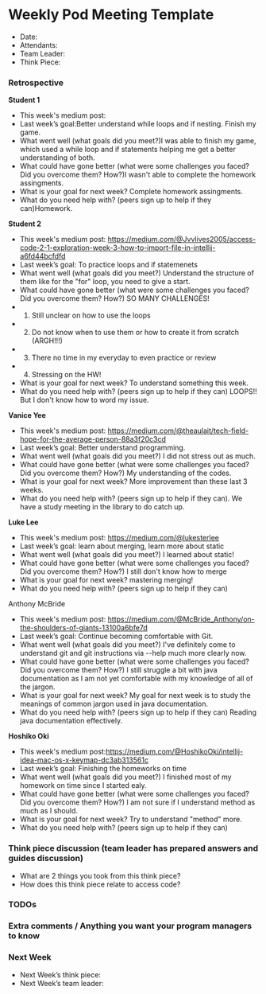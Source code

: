 # Weekly Pod Meeting Template

* Date:
* Attendants:
* Team Leader:
* Think Piece:

### Retrospective

**Student 1**

* This week's medium post:
* Last week’s goal:Better understand while loops and if nesting.  Finish my game.
* What went well (what goals did you meet?)I was able to finish my game, which used a while loop and if statements helping me get a better understanding of both.
* What could have gone better (what were some challenges you faced? Did you overcome them? How?)I wasn't able to complete the homework assingments.
* What is your goal for next week? Complete homework assingments.
* What do you need help with? (peers sign up to help if they can)Homework.

**Student 2**

* This week's medium post: https://medium.com/@Jvvlives2005/access-code-2-1-exploration-week-3-how-to-import-file-in-intellij-a6fd44bcfdfd
* Last week’s goal: To practice loops and if statemenets
* What went well (what goals did you meet?) Understand the structure of them like for the "for" loop, you need to give a start.
* What could have gone better (what were some challenges you faced? Did you overcome them? How?) SO MANY CHALLENGES! <br />  
* 1. Still unclear on how to use the loops </br>
* 2. Do not know when to use them or how to create it from scratch (ARGH!!!) <br /> 
* 3. There no time in my everyday to even practice or review <br /> 
* 4. Stressing on the HW!
* What is your goal for next week? To understand something this week. 
* What do you need help with? (peers sign up to help if they can) LOOPS!! But I don't know how to word my issue.

**Vanice Yee**

* This week's medium post: https://medium.com/@theaulait/tech-field-hope-for-the-average-person-88a3f20c3cd
* Last week’s goal: Better understand programming.
* What went well (what goals did you meet?) I did not stress out as much. 
* What could have gone better (what were some challenges you faced? Did you overcome them? How?) My understanding of the codes.
* What is your goal for next week? More improvement than these last 3 weeks.
* What do you need help with? (peers sign up to help if they can). We have a study meeting in the library to do catch up. 

**Luke Lee**

* This week's medium post: https://medium.com/@lukesterlee
* Last week’s goal: learn about merging, learn more about static
* What went well (what goals did you meet?) I learned about static!
* What could have gone better (what were some challenges you faced? Did you overcome them? How?) I still don't know how to merge  
* What is your goal for next week? mastering merging!
* What do you need help with? (peers sign up to help if they can)

Anthony McBride

* This week's medium post: https://medium.com/@McBride_Anthony/on-the-shoulders-of-giants-13100a6bfe7d
* Last week’s goal: Continue becoming comfortable with Git.
* What went well (what goals did you meet?) I've definitely come to understand git and git instructions via --help much more clearly now.
* What could have gone better (what were some challenges you faced? Did you overcome them? How?) I still struggle a bit with java documentation as I am not yet comfortable with my knowledge of all of the jargon. 
* What is your goal for next week? My goal for next week is to study the meanings of common jargon used in java documentation.
* What do you need help with? (peers sign up to help if they can) Reading java documentation effectively.

**Hoshiko Oki**

* This week's medium post:https://medium.com/@HoshikoOki/intellij-idea-mac-os-x-keymap-dc3ab313561c
* Last week’s goal: Finishing the homeworks on time
* What went well (what goals did you meet?) I finished most of my homework on time since I started ealy.
* What could have gone better (what were some challenges you faced? Did you overcome them? How?)  I am not sure if I understand method as much as I should.
* What is your goal for next week? Try to understand "method" more.
* What do you need help with? (peers sign up to help if they can)

### Think piece discussion (team leader has prepared answers and guides discussion)

* What are 2 things you took from this think piece?
* How does this think piece relate to access code?

### TODOs

### Extra comments / Anything you want your program managers to know

### Next Week

* Next Week’s think piece:
* Next Week’s team leader:

